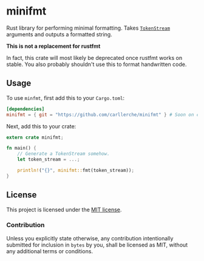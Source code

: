 # minifmt

Rust library for performing minimal formatting. Takes [`TokenStream`] arguments
and outputs a formatted string.

**This is not a replacement for rustfmt**

In fact, this crate will most likely be deprecated once rustfmt works on stable.
You also probably shouldn't use this to format handwritten code.

[`TokenStream`]: https://docs.rs/proc-macro2/0.4/proc_macro2/struct.TokenStream.html

## Usage

To use `minfmt`, first add this to your `Cargo.toml`:

```toml
[dependencies]
minifmt = { git = "https://github.com/carllerche/minifmt" } # Soon on crates.io
```

Next, add this to your crate:

```rust
extern crate minifmt;

fn main() {
    // Generate a TokenStream somehow.
    let token_stream = ...;

    println!("{}", minifmt::fmt(token_stream));
}
```

## License

This project is licensed under the [MIT license](LICENSE).

### Contribution

Unless you explicitly state otherwise, any contribution intentionally submitted
for inclusion in `bytes` by you, shall be licensed as MIT, without any additional
terms or conditions.
